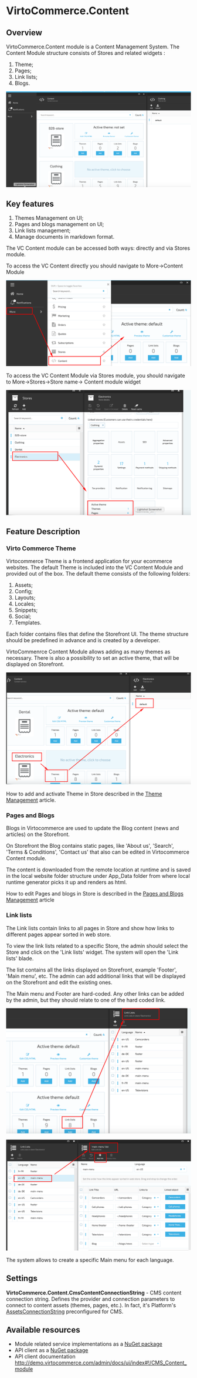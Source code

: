 # VirtoCommerce.Content

## Overview

VirtoCommerce.Content module is a  Content Management System. The Content Module structure consists of Stores and related widgets :

1. Theme;
1. Pages;
1. Link lists;
1. Blogs.

![Content Module](media/screen-content-module.png)

## Key features

1. Themes Management on UI;
1. Pages and blogs management on UI;
1. Link lists management;
1. Manage documents in markdown format.

The VC Content module can be accessed both ways: directly and via Stores module.

To access the VC Content directly you should navigate to More->Content Module

![Direct Access](media/screen-access-content-directly.png)

To access the VC Content Module via Stores module, you should navigate to More->Stores->Store name-> Content module widget

![Access from Store Module](media/screen-access-from-store-module.png)

## Feature Description

### Virto Commerce Theme

Virtocommerce Theme is a frontend application for your ecommerce websites.
The default Theme is included into the VC Content Module and provided out of the box. The default theme consists of the following folders:

1. Assets;
1. Config;
1. Layouts;
1. Locales;
1. Snippets;
1. Social;
1. Templates.

Each folder contains files that define the Storefront UI.
The theme structure should be predefined in advance and is created by a developer.

VirtoCommenrce Content Module allows adding as many themes as necessary. There is also a possibility to set an active theme, that will be displayed on Storefront.

![Theme View](media/screen-theme-view.png)

How to add and activate Theme in Store described in the [Theme Management](/docs/theme-management.md) article.

### Pages and Blogs

Blogs in Virtocommerce are used to update the Blog content (news and articles) on the Storefront.

On Storefront the Blog contains static pages, like 'About us', 'Search', 'Terms & Conditions', 'Contact us' that also can be edited in Virtocommerce Content module.

 The content is downloaded from the remote location at runtime and is saved in the local website folder structure under App_Data folder from where local runtime generator picks it up and renders as html.

How to edit Pages and blogs in Store is described in the [Pages and Blogs Management](/docs/pages-blogs-management.md) article

### Link lists

The Link lists contain links to all pages in Store and show how links to different pages appear sorted in web store.

To view the link lists related to a specific Store, the admin should select the Store and click on the 'Link lists' widget. The system will open the 'Link lists' blade.

The list contains all the links displayed on Storefront, example 'Footer', 'Main menu', etc. The admin can add additional links that will be displayed on the Storefront and edit the existing ones.

The Main menu and Footer are hard-coded. Any other links can be added by the admin, but they should relate to one of the hard coded link.

![Links list](media/screen-link-lists.png)

![Main menu](media/screen-main-menu-link.png)

The system allows to create a specific Main menu for each language.

## Settings

**VirtoCommerce.Content.CmsContentConnectionString** - CMS content connection string. Defines the provider and connection parameters to connect to content assets (themes, pages, etc.). In fact, it's Platform's <a href="https://virtocommerce.com/docs/vc2devguide/deployment/platform-settings" target="_blank">AssetsConnectionString</a> preconfigured for CMS.

## Available resources

* Module related service implementations as a <a href="https://www.nuget.org/packages/VirtoCommerce.ContentModule.Data" target="_blank">NuGet package</a>
* API client as a <a href="https://www.nuget.org/packages/VirtoCommerce.ContentModule.Client" target="_blank">NuGet package</a>
* API client documentation http://demo.virtocommerce.com/admin/docs/ui/index#!/CMS_Content_module